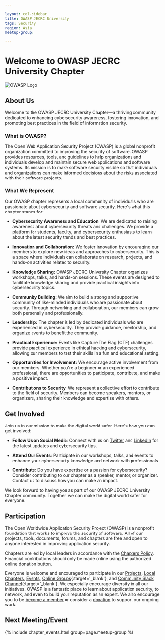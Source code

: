 ```yaml
---

layout: col-sidebar
title: OWASP JECRC University
tags: Security
region: Asia
meetup-group:

---
```

# Welcome to OWASP JECRC University Chapter

![OWASP Logo](https://i.imgur.com/029d3MB.png)

## About Us

Welcome to the OWASP JECRC University Chapter—a thriving community dedicated to enhancing cybersecurity awareness, fostering innovation, and promoting best practices in the field of information security.

### What is OWASP?

The Open Web Application Security Project (OWASP) is a global nonprofit organization committed to improving the security of software. OWASP provides resources, tools, and guidelines to help organizations and individuals develop and maintain secure web applications and software systems. Its mission is to make software security visible so that individuals and organizations can make informed decisions about the risks associated with their software projects.

### What We Represent

Our OWASP chapter represents a local community of individuals who are passionate about cybersecurity and software security. Here's what this chapter stands for:

- **Cybersecurity Awareness and Education:** We are dedicated to raising awareness about cybersecurity threats and challenges. We provide a platform for students, faculty, and cybersecurity enthusiasts to learn about the latest security trends and best practices.

- **Innovation and Collaboration:** We foster innovation by encouraging our members to explore new ideas and approaches to cybersecurity. This is a space where individuals can collaborate on research, projects, and hands-on activities related to security.

- **Knowledge Sharing:** OWASP JECRC University Chapter organizes workshops, talks, and hands-on sessions. These events are designed to facilitate knowledge sharing and provide practical insights into cybersecurity topics.

- **Community Building:** We aim to build a strong and supportive community of like-minded individuals who are passionate about security. Through networking and collaboration, our members can grow both personally and professionally.

- **Leadership:** The chapter is led by dedicated individuals who are experienced in cybersecurity. They provide guidance, mentorship, and organize events to benefit the community.

- **Practical Experience:** Events like Capture The Flag (CTF) challenges provide practical experience in ethical hacking and cybersecurity, allowing our members to test their skills in a fun and educational setting.

- **Opportunities for Involvement:** We encourage active involvement from our members. Whether you're a beginner or an experienced professional, there are opportunities to participate, contribute, and make a positive impact.

- **Contributions to Security:** We represent a collective effort to contribute to the field of security. Members can become speakers, mentors, or organizers, sharing their knowledge and expertise with others.

## Get Involved

Join us in our mission to make the digital world safer. Here's how you can get involved:

- **Follow Us on Social Media**: Connect with us on [Twitter](link-to-twitter) and [LinkedIn](link-to-linkedin) for the latest updates and cybersecurity tips.

- **Attend Our Events**: Participate in our workshops, talks, and events to enhance your cybersecurity knowledge and network with professionals.

- **Contribute**: Do you have expertise or a passion for cybersecurity? Consider contributing to our chapter as a speaker, mentor, or organizer. Contact us to discuss how you can make an impact.

We look forward to having you as part of our OWASP JECRC University Chapter community. Together, we can make the digital world safer for everyone.

## Participation
The Open Worldwide Application Security Project (OWASP) is a nonprofit foundation that works to improve the security of software. All of our projects, tools, documents, forums, and chapters are free and open to anyone interested in improving application security. 

Chapters are led by local leaders in accordance with the [Chapters Policy](/www-policy/operational/chapters). Financial contributions should only be made online using the authorized online donation button. 

Everyone is welcome and encouraged to participate in our [Projects](/projects/), [Local Chapters](/chapters/), [Events](/events/), [Online Groups](https://groups.google.com/a/owasp.com/){:target='_blank'}, and [Community Slack Channel](https://owasp.slack.com/){:target='_blank'}. We especially encourage diversity in all our initiatives. OWASP is a fantastic place to learn about application security, to network, and even to build your reputation as an expert. We also encourage you to be [become a member](/membership/) or consider a [donation](/donate/) to support our ongoing work.

Next Meeting/Event
---------------------
{% include chapter_events.html group=page.meetup-group %}
